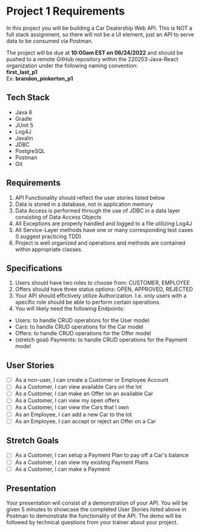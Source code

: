 # Project 1 Requirements

In this project you will be building a Car Dealership Web API. This is NOT a full stack assignment, so there will not be a UI element, just an API to serve data to be consumed via Postman.

The project will be due at **10:00am EST on 06/24/2022** and should be pushed to a remote GitHub repository within the 220253-Java-React organization under the following naming convention: 
<br> **first_last_p1**
<br> Ex: **brandon_pinkerton_p1**

## Tech Stack
- Java 8
- Gradle
- JUnit 5
- Log4J
- Javalin
- JDBC
- PostgreSQL
- Postman
- Git

## Requirements
1. API Functionality should reflect the user stories listed below
2. Data is stored in a database, not in application memory
3. Data Access is performed through the use of JDBC in a data layer consisting of Data Access Objects
4. All Exceptions are properly handled and logged to a file utilizing Log4J
5. All Service-Layer methods have one or many corresponding test cases (I suggest practicing TDD)
6. Project is well organized and operations and methods are contained within appropriate classes.

## Specifications
1. Users should have two roles to choose from: CUSTOMER, EMPLOYEE
2. Offers should have three status options: OPEN, APPROVED, REJECTED
3. Your API should effictively utilize Authorization. I.e. only users with a specific role should be able to perform certain operations.
4. You will likely need the following Endpoints:
- Users: to handle CRUD operations for the User model
- Cars: to handle CRUD operations for the Car model
- Offers: to handle CRUD operations for the Offer model
- (stretch goal) Payments: to handle CRUD operations for the Payment model

## User Stories
- [ ] As a non-user, I can create a Customer or Employee Account
- [ ] As a Customer, I can view available Cars on the lot
- [ ] As a Customer, I can make an Offer on an available Car
- [ ] As a Customer, I can view my open offers
- [ ] As a Customer, I can view the Cars that I own
- [ ] As an Employee, I can add a new Car to the lot
- [ ] As an Employee, I can accept or reject an Offer on a Car

## Stretch Goals
- [ ] As a Customer, I can setup a Payment Plan to pay off a Car's balance
- [ ] As a Customer, I can view my existing Payment Plans
- [ ] As a Customer, I can make a Payment

## Presentation
Your presentation will consist of a demonstration of your API. You will be given 5 minutes to showcase the completed User Stories listed above in Postman to demonstrate the functionality of the API. The demo will be followed by technical questions from your trainer about your project.
